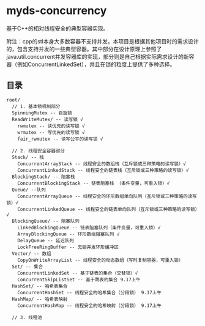 # myds-concurrency

基于C++的相对线程安全的典型容器实现。

附注：cpp的stl本身大多数容器不支持并发，本项目是根据其他项目时的需求设计的，包含支持并发的一些典型容器。其中部分在设计原理上参照了java.util.concurrent并发容器库的实现，部分则是自己根据实际需求设计的新容器（例如ConcurrentLinkedSet），并且在锁的粒度上提供了多种选择。

## 目录

```
root/ 
  // 1. 基本锁机制部分
  SpinningMutex -- 自旋锁
  ReadWriteMutex/ -- 读写锁 √
    rwmutex -- 读优先的读写锁 √
    wrmutex -- 写优先的读写锁 √
    fair_rwmutex -- 读写公平的读写锁 √
    
  // 2. 线程安全容器部分
  Stack/ -- 栈
    ConcurrentArrayStack -- 线程安全的数组栈（互斥锁或三种策略的读写锁）√
    ConcurrentLinkedStack -- 线程安全的链表栈（互斥锁或三种策略的读写锁）√
  BlockingStack/ -- 阻塞栈
    ConcurrentBlockingStack -- 链表阻塞栈 （条件变量，可重入锁）√
  Queue/ --队列
    ConcurrentArrayQueue -- 线程安全的环形数组单向队列（互斥锁或三种策略的读写锁）√
    ConcurrentLinkedQueue -- 线程安全的链表单向队列（互斥锁或三种策略的读写锁）√
  BlockingQueue/ -- 阻塞队列
    LinkedBlockingQueue -- 链表阻塞队列（条件变量，可重入锁）√
    ArrayBlockingQueue -- 环形数组阻塞队列 √ 
    DelayQueue -- 延迟队列 
    LockFreeRingBuffer -- 无锁并发环形缓冲区 
  Vector/ -- 数组
    CopyOnWriteArrayList -- 线程安全的动态数组（写时复制容器，可重入锁）
  Set/ -- 集合
    ConcurrentLinkedSet -- 基于链表的集合（交替锁）√
    ConcurrentSkipListSet -- 基于跳表的集合 9.17上午
  HashSet/ -- 哈希表集合
    ConcurrentHashSet -- 线程安全的哈希集合（分段锁） 9.17上午
  HashMap/ -- 哈希表映射
    ConcurrentHashMap -- 线程安全的哈希映射（分段锁） 9.17上午
    
  // 3. 线程池
 ```

